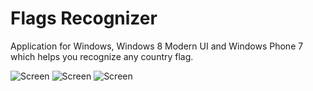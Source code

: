Flags Recognizer
=====

Application for Windows, Windows 8 Modern UI and Windows Phone 7 which helps you recognize any country flag.

![Screen](https://dl.dropboxusercontent.com/u/219546/pub/projects/github_screens/flags1.png)
![Screen](https://dl.dropboxusercontent.com/u/219546/pub/projects/github_screens/flags2.png)
![Screen](https://dl.dropboxusercontent.com/u/219546/pub/projects/github_screens/flags3.png)

